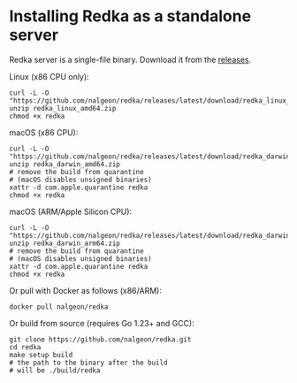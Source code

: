 # Installing Redka as a standalone server

Redka server is a single-file binary. Download it from the [releases](https://github.com/nalgeon/redka/releases/latest).

Linux (x86 CPU only):

```shell
curl -L -O "https://github.com/nalgeon/redka/releases/latest/download/redka_linux_amd64.zip"
unzip redka_linux_amd64.zip
chmod +x redka
```

macOS (x86 CPU):

```shell
curl -L -O "https://github.com/nalgeon/redka/releases/latest/download/redka_darwin_amd64.zip"
unzip redka_darwin_amd64.zip
# remove the build from quarantine
# (macOS disables unsigned binaries)
xattr -d com.apple.quarantine redka
chmod +x redka
```

macOS (ARM/Apple Silicon CPU):

```shell
curl -L -O "https://github.com/nalgeon/redka/releases/latest/download/redka_darwin_arm64.zip"
unzip redka_darwin_arm64.zip
# remove the build from quarantine
# (macOS disables unsigned binaries)
xattr -d com.apple.quarantine redka
chmod +x redka
```

Or pull with Docker as follows (x86/ARM):

```shell
docker pull nalgeon/redka
```

Or build from source (requires Go 1.23+ and GCC):

```shell
git clone https://github.com/nalgeon/redka.git
cd redka
make setup build
# the path to the binary after the build
# will be ./build/redka
```

